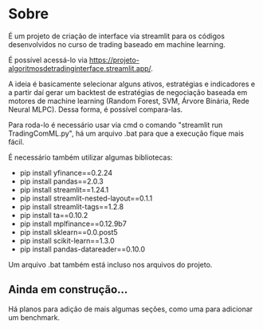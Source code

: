 # Sobre
É um projeto de criação de interface via streamlit para os códigos desenvolvidos no curso de trading baseado em machine learning.

É possível acessá-lo via https://projeto-algoritmosdetradinginterface.streamlit.app/.

A ideia é basicamente selecionar alguns ativos, estratégias e indicadores e a partir daí gerar um backtest de estratégias de negociação baseada em motores de machine learning (Random Forest, SVM, Árvore Binária, Rede Neural MLPC). Dessa forma, é possível compara-las.

Para roda-lo é necessário usar via cmd o comando "streamlit run TradingComML.py", há um arquivo .bat para que a execução fique mais fácil.

É necessário também utilizar algumas bibliotecas:

- pip install yfinance==0.2.24
- pip install pandas==2.0.3
- pip install streamlit==1.24.1
- pip install streamlit-nested-layout==0.1.1
- pip install streamlit-tags==1.2.8
- pip install ta==0.10.2
- pip install mplfinance==0.12.9b7
- pip install sklearn==0.0.post5
- pip install scikit-learn==1.3.0
- pip install pandas-datareader==0.10.0

Um arquivo .bat  também está incluso nos arquivos do projeto.

## Ainda em construção...

Há planos para adição de mais algumas seções, como uma para adicionar um benchmark.
